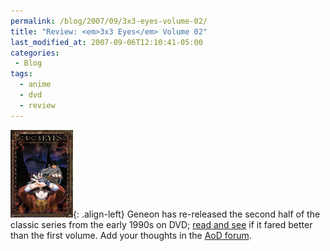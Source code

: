 ```yaml
---
permalink: /blog/2007/09/3x3-eyes-volume-02/
title: "Review: <em>3x3 Eyes</em> Volume 02"
last_modified_at: 2007-09-06T12:10:41-05:00
categories:
 - Blog
tags:
  - anime
  - dvd
  - review
---
```


![3x3 Eyes Volume 02](/assets/images/reviews/3x3_eyes-volume02.jpg){: .align-left}
Geneon has re-released the second half of the classic series from the early 1990s on DVD; [read and see](http://www.animeondvd.com/reviews2/disc_reviews/6455.php)
if it fared better than the first volume. Add your thoughts in the [AoD forum](http://www.animeondvd.com/forum/showtopic.php?tid/24053/).
